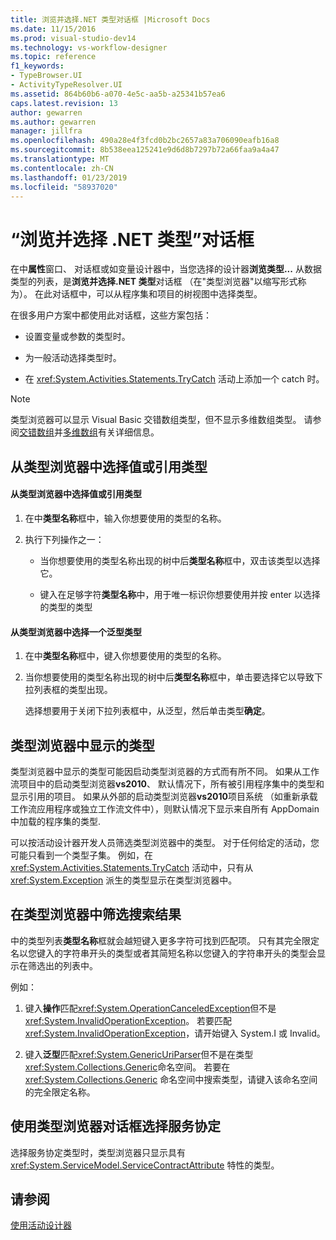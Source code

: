 ```yaml
---
title: 浏览并选择.NET 类型对话框 |Microsoft Docs
ms.date: 11/15/2016
ms.prod: visual-studio-dev14
ms.technology: vs-workflow-designer
ms.topic: reference
f1_keywords:
- TypeBrowser.UI
- ActivityTypeResolver.UI
ms.assetid: 864b60b6-a070-4e5c-aa5b-a25341b57ea6
caps.latest.revision: 13
author: gewarren
ms.author: gewarren
manager: jillfra
ms.openlocfilehash: 490a28e4f3fcd0b2bc2657a83a706090eafb16a8
ms.sourcegitcommit: 8b538eea125241e9d6d8b7297b72a66faa9a4a47
ms.translationtype: MT
ms.contentlocale: zh-CN
ms.lasthandoff: 01/23/2019
ms.locfileid: "58937020"
---
```

# <a name="browse-and-select-a-net-type-dialog-box"></a>“浏览并选择 .NET 类型”对话框
在中**属性**窗口、 对话框或如变量设计器中，当您选择的设计器**浏览类型...** 从数据类型的列表，是**浏览并选择.NET 类型**对话框 （在"类型浏览器"以缩写形式称为）。 在此对话框中，可以从程序集和项目的树视图中选择类型。  
  
 在很多用户方案中都使用此对话框，这些方案包括：  
  
-   设置变量或参数的类型时。  
  
-   为一般活动选择类型时。  
  
-   在 <xref:System.Activities.Statements.TryCatch> 活动上添加一个 catch 时。  
  
> [!NOTE]
>  类型浏览器可以显示 Visual Basic 交错数组类型，但不显示多维数组类型。 请参阅[交错数组](http://go.microsoft.com/fwlink/?LinkId=195226)并[多维数组](http://go.microsoft.com/fwlink/?LinkId=195227)有关详细信息。  
  
## <a name="selecting-a-value-or-reference-type-from-the-type-browser"></a>从类型浏览器中选择值或引用类型  
  
#### <a name="to-select-a-value-or-reference-type-from-the-type-browser"></a>从类型浏览器中选择值或引用类型  
  
1.  在中**类型名称**框中，输入你想要使用的类型的名称。  
  
2.  执行下列操作之一：  
  
    -   当你想要使用的类型名称出现的树中后**类型名称**框中，双击该类型以选择它。  
  
    -   键入在足够字符**类型名称**中，用于唯一标识你想要使用并按 enter 以选择的类型的类型  
  
#### <a name="to-select-a-generic-type-from-the-type-browser"></a>从类型浏览器中选择一个泛型类型  
  
1.  在中**类型名称**框中，键入你想要使用的类型的名称。  
  
2.  当你想要使用的类型名称出现的树中后**类型名称**框中，单击要选择它以导致下拉列表框的类型出现。  
  
     选择想要用于关闭下拉列表框中，从泛型，然后单击类型**确定**。  
  
## <a name="types-displayed-in-the-type-browser"></a>类型浏览器中显示的类型  
 类型浏览器中显示的类型可能因启动类型浏览器的方式而有所不同。 如果从工作流项目中的启动类型浏览器**vs2010**、 默认情况下，所有被引用程序集中的类型和显示引用的项目。 如果从外部的启动类型浏览器**vs2010**项目系统 （如重新承载工作流应用程序或独立工作流文件中），则默认情况下显示来自所有 AppDomain 中加载的程序集的类型.  
  
 可以按活动设计器开发人员筛选类型浏览器中的类型。 对于任何给定的活动，您可能只看到一个类型子集。 例如，在 <xref:System.Activities.Statements.TryCatch> 活动中，只有从 <xref:System.Exception> 派生的类型显示在类型浏览器中。  
  
## <a name="filtering-search-results-in-the-type-browser"></a>在类型浏览器中筛选搜索结果  
 中的类型列表**类型名称**框就会越短键入更多字符可找到匹配项。 只有其完全限定名以您键入的字符串开头的类型或者其简短名称以您键入的字符串开头的类型会显示在筛选出的列表中。  
  
 例如：  
  
1.  键入**操作**匹配<xref:System.OperationCanceledException>但不是<xref:System.InvalidOperationException>。 若要匹配 <xref:System.InvalidOperationException>，请开始键入 System.I 或 Invalid。  
  
2.  键入**泛型**匹配<xref:System.GenericUriParser>但不是在类型<xref:System.Collections.Generic>命名空间。 若要在 <xref:System.Collections.Generic> 命名空间中搜索类型，请键入该命名空间的完全限定名称。  
  
## <a name="selecting-a-service-contract-using-the-type-browser-dialog"></a>使用类型浏览器对话框选择服务协定  
 选择服务协定类型时，类型浏览器只显示具有 <xref:System.ServiceModel.ServiceContractAttribute> 特性的类型。  
  
## <a name="see-also"></a>请参阅  
 [使用活动设计器](../workflow-designer/using-the-activity-designers.md)
